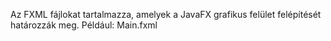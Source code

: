 Az FXML fájlokat tartalmazza, amelyek a JavaFX grafikus felület felépítését határozzák meg.
Például: Main.fxml